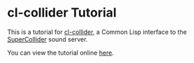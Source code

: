 # cl-collider Tutorial

This is a tutorial for [cl-collider](https://github.com/byulparan/cl-collider), a Common Lisp interface to the [SuperCollider](https://supercollider.github.io/) sound server.

You can view the tutorial online [here](https://defaultxr.github.io/cl-collider-tutorial/).
